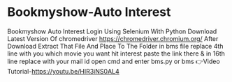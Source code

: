 # Bookmyshow-Auto Interest
Bookmyshow  Auto Interest Login Using Selenium With Python 
Download Latest Version Of chromedriver https://chromedriver.chromium.org/ After Download Extract That File And Place To The Folder
in bms file replace 4th line with you which movie you want hit interest paste the link there & in 16th line replace with your mail id
open cmd and enter bms.py or bms
👉Video Tutorial-https://youtu.be/HIR3iNS0AL4
